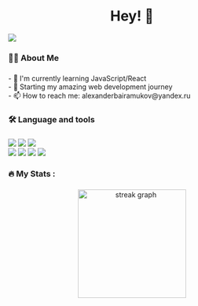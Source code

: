 <h1 align="center">Hey! 👋</h1>
<img src="https://visitor-badge.laobi.icu/badge?page_id=ringerMW.ringerMW&"  />

###

<h3 align="left">👩‍💻  About Me</h3>

###

<div align="left">
    <p align="left">
        - 🌱 I'm currently learning JavaScript/React<br>
        - 🌱 Starting my amazing web development journey<br>
        - 📫 How to reach me: alexanderbairamukov@yandex.ru
    </p>
</div>


###

<h3 align="left">🛠 Language and tools</h3>

###

<div align="left">
    <img src="https://img.shields.io/badge/OS-macOS-white?logo=apple">
    <img src="https://img.shields.io/badge/editor-AdobePhotoshop-white?logo=adobephotoshop&logoColor=white">
    <img src="https://img.shields.io/badge/editor-VScode-white?logo=visualstudiocode"><br>
    <img src="https://img.shields.io/badge/code-HTML5-white?logo=html5&logoColor=white">
    <img src="https://img.shields.io/badge/code-CSS-white?logo=CSS3&logoColor=white">
    <img src="https://img.shields.io/badge/code-SCSS-white?logo=Sass&logoColor=white">
    <img src="https://img.shields.io/badge/code-JavaScript-white?logo=JavaScript&logoColor=white">
</div>

###

<h3 align="left">🔥   My Stats :</h3>

###

<div align="center">
  <img src="https://streak-stats.demolab.com?user=ringerMW&locale=en&mode=daily&theme=dark&hide_border=false&border_radius=5&order=3" height="220" alt="streak graph"  />
</div>

###
